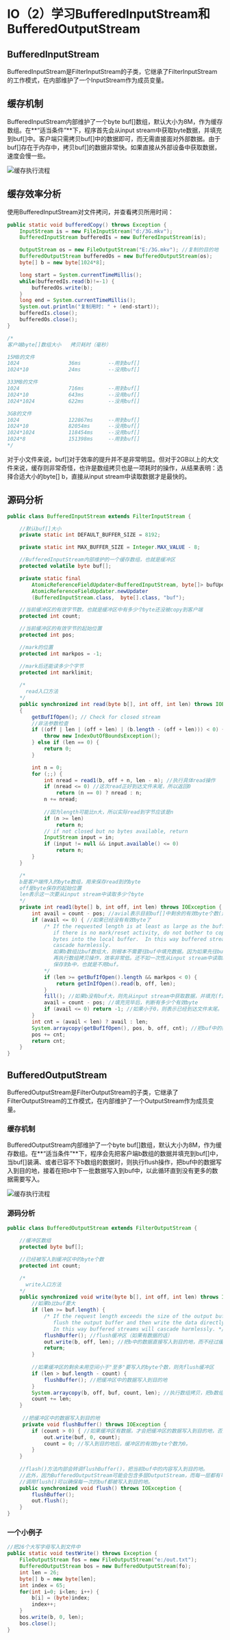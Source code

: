 # IO（2）学习BufferedInputStream和BufferedOutputStream
## BufferedInputStream
BufferedInputStream是FilterInputStream的子类，它继承了FilterInputStream的工作模式，在内部维护了一个InputStream作为成员变量。

## 缓存机制
BufferedInputStream内部维护了一个byte buf[]数组，默认大小为8M，作为缓存数组。在**“适当条件”**下，程序首先会从input stream中获取byte数据，并填充到buf[]中。客户端只需拷贝buf[]中的数据即可，而无需直接面对外部数据。由于buf[]存在于内存中，拷贝buf[]的数据非常快。如果直接从外部设备中获取数据，速度会慢一些。

![缓存执行流程](http://wx3.sinaimg.cn/mw690/0065Y1avgy1fcr9wp1552j30le0g8wfh.jpg)

## 缓存效率分析
使用BufferedInputStream对文件拷问，并查看拷贝所用时间：

```java
public static void bufferedCopy() throws Exception {
    InputStream is = new FileInputStream("d:/3G.mkv"); 
    BufferedInputStream bufferedIs = new BufferedInputStream(is);

    OutputStream os = new FileOutputStream("E:/3G.mkv"); //复制的目的地
    BufferedOutputStream bufferedOs = new BufferedOutputStream(os);
    byte[] b = new byte[1024*8];

    long start = System.currentTimeMillis();
    while(bufferedIs.read(b)!=-1) {
        bufferedOs.write(b);
    }
    long end = System.currentTimeMillis();
    System.out.println("复制用时: " + (end-start));
    bufferedIs.close();
    bufferedOs.close();
}

/*
客户端byte[]数组大小   拷贝耗时（毫秒）

15MB的文件
1024                36ms         --用到buf[] 
1024*10             24ms         --没用buf[]

333MB的文件
1024                716ms        --用到buf[]
1024*10             643ms        --没用buf[]
1024*1024           622ms        --没用buf[]

3GB的文件
1024                122867ms     --用到buf[]
1024*10             82054ms      --没用buf[]
1024*1024           118454ms     --没用buf[]
1024*8              151398ms     --用到buf[]
*/
```

对于小文件来说，buf[]对于效率的提升并不是非常明显。但对于2GB以上的大文件来说，缓存则非常奇怪，也许是数组拷贝也是一项耗时的操作，从结果表明：选择合适大小的byte[] b，直接从input stream中读取数据才是最快的。

## 源码分析
```java
public class BufferedInputStream extends FilterInputStream {

	//默认buf[]大小
    private static int DEFAULT_BUFFER_SIZE = 8192; 

    private static int MAX_BUFFER_SIZE = Integer.MAX_VALUE - 8;

	//BufferedInputStream内部维护的一个缓存数组，也就是缓冲区
    protected volatile byte buf[]; 

    private static final
        AtomicReferenceFieldUpdater<BufferedInputStream, byte[]> bufUpdater =
        AtomicReferenceFieldUpdater.newUpdater
        (BufferedInputStream.class,  byte[].class, "buf");

    //当前缓冲区的有效字节数。也就是缓冲区中有多少个byte还没被copy到客户端
    protected int count; 

    //当前缓冲区的有效字节的起始位置
    protected int pos; 

    //mark的位置
    protected int markpos = -1; 

	//mark后还能读多少个字节
    protected int marklimit; 
	
	/*
	  read入口方法
	*/
	public synchronized int read(byte b[], int off, int len) throws IOException
	{
		getBufIfOpen(); // Check for closed stream
		//非法参数检查
		if ((off | len | (off + len) | (b.length - (off + len))) < 0) {
			throw new IndexOutOfBoundsException();
		} else if (len == 0) {
			return 0;
		}

		int n = 0;
		for (;;) {
			int nread = read1(b, off + n, len - n); //执行具体read操作
			if (nread <= 0) //这次read正好到达文件末尾，所以返回0
				return (n == 0) ? nread : n;
			n += nread; 
			
			//因为length可能比n大，所以实际read到字节应该是n
			if (n >= len)
				return n; 
			// if not closed but no bytes available, return
			InputStream input = in;
			if (input != null && input.available() <= 0)
				return n;
		}
	}

	/*
	b是客户端传入的byte数组，用来保存read到的byte
	off是byte保存的起始位置
	len表示这一次要从input stream中读取多少个byte
	*/
	private int read1(byte[] b, int off, int len) throws IOException {
		int avail = count - pos; //avial表示目前buf[]中剩余的有效byte个数(还没被copy到b里的byte)
		if (avail <= 0) { //如果已经没有有效byte了
			/* If the requested length is at least as large as the buffer, and
			   if there is no mark/reset activity, do not bother to copy the
			   bytes into the local buffer.  In this way buffered streams will
			   cascade harmlessly. 
			   如果b数组比buf数组大，则根本不需要往buf中填充数据。因为如果先往buf中填充数据，
			   再执行数组拷贝操作，效率非常低。还不如一次性从input stream中读取byte，并直接
			   保存到b中，也就是不用buf。
			*/   
			if (len >= getBufIfOpen().length && markpos < 0) { 
				return getInIfOpen().read(b, off, len);
			}
			fill(); //如果b没有buf大，则先从input stream中获取数据，并填充(fill)到buf中。
			avail = count - pos; //填充完毕后，判断有多少个有效byte
			if (avail <= 0) return -1; //如果小于0，则表示已经到达文件末尾。
		}
		int cnt = (avail < len) ? avail : len; 
		System.arraycopy(getBufIfOpen(), pos, b, off, cnt); //把buf中的数据拷贝到b中。
		pos += cnt;
		return cnt;
	}
}
```

## BufferedOutputStream
BufferedOutputStream是FilterOutputStream的子类，它继承了FilterOutputStream的工作模式，在内部维护了一个OutputStream作为成员变量。

### 缓存机制
BufferedOutputStream内部维护了一个byte buf[]数组，默认大小为8M，作为缓存数组。在**“适当条件”**下，程序会先把客户端b数组的数据并填充到buf[]中，当buf[]装满、或者已容不下b数组的数据时，则执行flush操作，把buf中的数据写入到目的地，接着在把b中下一批数据写入到buf中，以此循环直到没有更多的数据需要写入。

![缓存执行流程](http://wx4.sinaimg.cn/mw690/0065Y1avgy1fcrg9ep535j30ly0cct9p.jpg)


### 源码分析
```java
public class BufferedOutputStream extends FilterOutputStream {
    
	//缓冲区数组
    protected byte buf[];

    //已经被写入到缓冲区中的byte个数
    protected int count;

	/*
	  write入口方法
	*/
	public synchronized void write(byte b[], int off, int len) throws IOException {
		//如果b比buf要大
		if (len >= buf.length) { 
			/* If the request length exceeds the size of the output buffer,
			   flush the output buffer and then write the data directly.
			   In this way buffered streams will cascade harmlessly. */
			flushBuffer(); //flush缓冲区（如果有数据的话）
			out.write(b, off, len); //把b中的数据直接写入到目的地，而不经过缓冲区，因为缓冲区装不下b
			return;
		}
		
		//如果缓冲区的剩余未用空间小于"至多"要写入的byte个数，则先flush缓冲区
		if (len > buf.length - count) { 
			flushBuffer(); //把缓冲区中的数据写入到目的地
		}
		System.arraycopy(b, off, buf, count, len); //执行数组拷贝，把b数组拷贝到缓冲区
		count += len;
	}
	
	 //把缓冲区中的数据写入到目的地
	 private void flushBuffer() throws IOException {
        if (count > 0) { //如果缓冲区有数据，才会把缓冲区的数据写入到目的地，否则啥也不做
            out.write(buf, 0, count);
            count = 0; //写入到目的地后，缓冲区的有效byte个数为0。
        }
    }
    
    //flash()方法内部会转调flushBuffer()，把当前buf中的内容写入到目的地。
    //此外，因为BufferedOutputStream可能会包含多层OutputStream，而每一层都有可能有buf，
    //调用flush()可以确保每一次的buf都被写入到目的地。
    public synchronized void flush() throws IOException {
        flushBuffer();
        out.flush();
    }
}
```

### 一个小例子
```java
//把26个大写字母写入到文件中
public static void testWrite() throws Exception {
	FileOutputStream fos = new FileOutputStream("e:/out.txt");
	BufferedOutputStream bos = new BufferedOutputStream(fo);
	int len = 26;
	byte[] b = new byte[len];
	int index = 65;
	for(int i=0; i<len; i++) {
		b[i] = (byte)index;
		index++;
	}
	bos.write(b, 0, len);
	bos.close();
}
```

